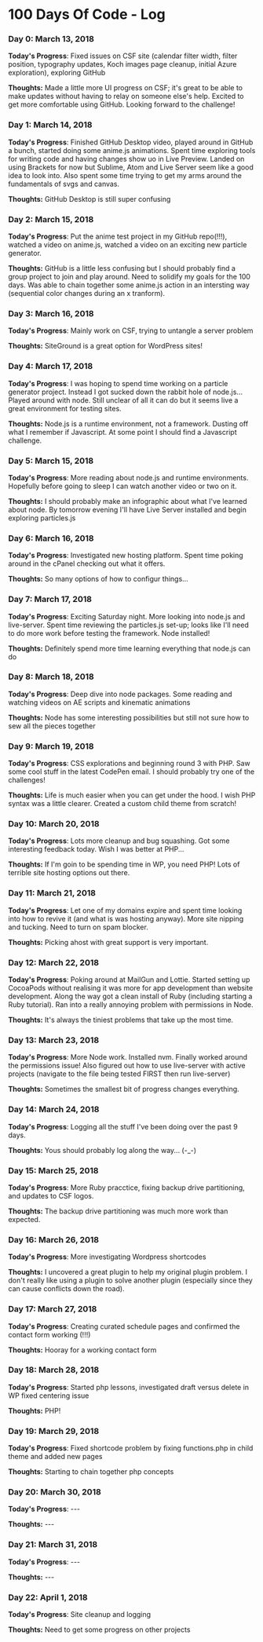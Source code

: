 # 100 Days Of Code - Log

### Day 0: March 13, 2018

**Today's Progress**: Fixed issues on CSF site (calendar filter width, filter position, typography updates, Koch images page cleanup, initial Azure exploration), exploring GitHub

**Thoughts:** Made a little more UI progress on CSF; it's great to be able to make updates without having to relay on someone else's help. Excited to get more comfortable using GitHub. Looking forward to the challenge!

### Day 1: March 14, 2018

**Today's Progress**: Finished GitHub Desktop video, played around in GitHub a bunch, started doing some anime.js animations. Spent time exploring tools for writing code and having changes show uo in Live Preview. Landed on using Brackets for now but Sublime, Atom and Live Server seem like a good idea to look into. Also spent some time trying to get my arms around the fundamentals of svgs and canvas.

**Thoughts:** GitHub Desktop is still super confusing

### Day 2: March 15, 2018

**Today's Progress**:  Put the anime test project in my GitHub repo(!!!), watched a video on anime.js, watched a video on an exciting new particle generator.

**Thoughts:** GitHub is a little less confusing but I should probably find a group project to join and play around. Need to solidify my goals for the 100 days. Was able to chain together some anime.js action in an intersting way (sequential color changes during an x tranform).

### Day 3: March 16, 2018

**Today's Progress**: Mainly work on CSF, trying to untangle a server problem

**Thoughts:**  SiteGround is a great option for WordPress sites!

### Day 4: March 17, 2018

**Today's Progress**:  I was hoping to spend time working on a particle generator project. Instead I got sucked down the rabbit hole of node.js... Played around with node. Still unclear of all it can do but it seems live a great environment for testing sites.

**Thoughts:**  Node.js is a runtime environment, not a framework. Dusting off what I remember if Javascript. At some point I should find a Javascript challenge.

### Day 5: March 15, 2018

**Today's Progress**:  More reading about node.js and runtime environments. Hopefully before going to sleep I can watch another video or two on it.

**Thoughts:**  I should probably make an infographic about what I've learned about node. By tomorrow evening I'll have Live Server installed and begin exploring particles.js

### Day 6: March 16, 2018

**Today's Progress**:  Investigated new hosting platform. Spent time poking around in the cPanel checking out what it offers.

**Thoughts:**  So many options of how to configur things...

### Day 7: March 17, 2018

**Today's Progress**:  Exciting Saturday night. More looking into node.js and live-server. Spent time reviewing the particles.js set-up; looks like I'll need to do more work before testing the framework. Node installed!

**Thoughts:**  Definitely spend more time learning everything that node.js can do

### Day 8: March 18, 2018

**Today's Progress**:  Deep dive into node packages. Some reading and watching videos on AE scripts and kinematic animations

**Thoughts:**  Node has some interesting possibilities but still not sure how to sew all the pieces together

### Day 9: March 19, 2018

**Today's Progress**:  CSS explorations and beginning round 3 with PHP. Saw some cool stuff in the latest CodePen email. I should probably try one of the challenges!

**Thoughts:**  Life is much easier when you can get under the hood. I wish PHP syntax was a little clearer. Created a custom child theme from scratch!

### Day 10: March 20, 2018

**Today's Progress**:  Lots more cleanup and bug squashing. Got some interesting feedback today. Wish I was better at PHP...

**Thoughts:**  If I'm goin to be spending time in WP, you need PHP! Lots of terrible site hosting options out there.

### Day 11: March 21, 2018

**Today's Progress**:  Let one of my domains expire and spent time looking into how to revive it (and what is was hosting anyway). More site nipping and tucking. Need to turn on spam blocker.

**Thoughts:**  Picking  ahost with great support is very important.

### Day 12: March 22, 2018

**Today's Progress**:  Poking around at MailGun and Lottie. Started setting up CocoaPods without realising it was more for app development than website development. Along the way got a clean install of Ruby (including starting a Ruby tutorial). Ran into a really annoying problem with permissions in Node.

**Thoughts:**  It's always the tiniest problems that take up the most time.  

### Day 13: March 23, 2018

**Today's Progress**:  More Node work. Installed nvm. Finally worked around the permissions issue! Also figured out how to use live-server with active projects (navigate to the file being tested FIRST then run live-server)

**Thoughts:**   Sometimes the smallest bit of progress changes everything.

### Day 14: March 24, 2018

**Today's Progress**:  Logging all the stuff I've been doing over the past 9 days.

**Thoughts:**  Yous should probably log along the way... (-_-)

### Day 15: March 25, 2018

**Today's Progress**:  More Ruby pracctice, fixing backup drive partitioning, and updates to CSF logos.

**Thoughts:**   The backup drive partitioning was much more work than expected.

### Day 16: March 26, 2018

**Today's Progress**:  More investigating Wordpress shortcodes

**Thoughts:**   I uncovered a great plugin to help my original plugin problem. I don't really like using a plugin to solve another plugin (especially since they can cause conflicts down the road).

### Day 17: March 27, 2018

**Today's Progress**:  Creating curated schedule pages and confirmed the contact form working (!!!)

**Thoughts:**   Hooray for a working contact form

### Day 18: March 28, 2018

**Today's Progress**:  Started php lessons, investigated draft versus delete in WP fixed centering issue

**Thoughts:**   PHP!

### Day 19: March 29, 2018

**Today's Progress**:  Fixed shortcode problem by fixing functions.php in child theme and added new pages

**Thoughts:**   Starting to chain together php concepts

### Day 20: March 30, 2018

**Today's Progress**:  ---

**Thoughts:**   ---

### Day 21: March 31, 2018

**Today's Progress**:  ---

**Thoughts:**   ---

### Day 22: April 1, 2018

**Today's Progress**:  Site cleanup and logging

**Thoughts:**   Need to get some progress on other projects








